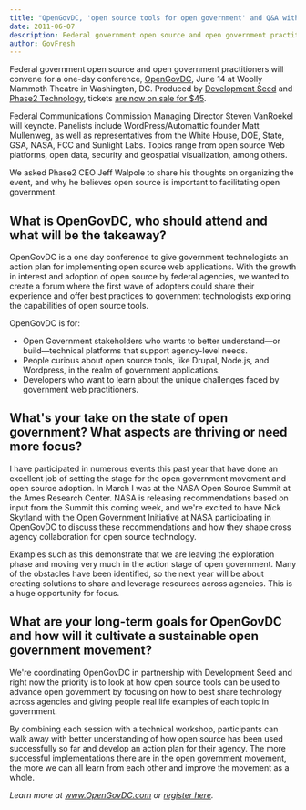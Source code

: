```yaml
---
title: "OpenGovDC, 'open source tools for open government' and Q&A with Phase2 CEO Jeff Walpole"
date: 2011-06-07
description: Federal government open source and open government practitioners will convene for a one-day conference, OpenGovDC, June 14 at Woolly Mammoth Theatre in Washington, DC.
author: GovFresh
---
```




Federal government open source and open government practitioners will convene for a one-day conference, <a href="http://opengovdc.com/">OpenGovDC</a>, June 14 at Woolly Mammoth Theatre in Washington, DC. Produced by <a href="http://developmentseed.org/">Development Seed</a> and <a href="http://www.phase2technology.com/">Phase2 Technology</a>, tickets <a href="http://opengovdc.eventbrite.com/">are now on sale for $45</a>.

Federal Communications Commission Managing Director Steven VanRoekel will keynote. Panelists include WordPress/Automattic founder Matt Mullenweg, as well as representatives from the White House, DOE, State, GSA, NASA, FCC and Sunlight Labs. Topics range from open source Web platforms, open data, security and geospatial visualization, among others.

We asked Phase2 CEO Jeff Walpole to share his thoughts on organizing the event, and why he believes open source is important to facilitating open government.

<h2>What is OpenGovDC, who should attend and what will be the takeaway?</h2>

OpenGovDC is a one day conference to give government technologists an action plan for implementing open source web applications. With the growth in interest and adoption of open source by federal agencies, we wanted to create a forum where the first wave of adopters could share their experience and offer best practices to government technologists exploring the capabilities of open source tools.

OpenGovDC is for:

<ul>
	<li>Open Government stakeholders who wants to better understand—or build—technical platforms that support agency-level needs.</li>
	<li>People curious about open source tools, like Drupal, Node.js, and Wordpress, in the realm of government applications.</li>
	<li>Developers who want to learn about the unique challenges faced by government web practitioners.</li>
</ul>
<h2>What's your take on the state of open government? What aspects are thriving or need more focus?</h2>
I have participated in numerous events this past year that have done an excellent job of setting the stage for the open government movement and open source adoption.  In March I was at the NASA Open Source Summit at the Ames Research Center. NASA is releasing recommendations based on input from the Summit this coming week, and we're excited to have Nick Skytland with the Open Government Initiative at NASA participating in OpenGovDC to discuss these recommendations and how they shape cross agency collaboration for open source technology.

Examples such as this demonstrate that we are leaving the exploration phase and moving very much in the action stage of open government.  Many of the obstacles have been identified, so the next year will be about creating solutions to share and leverage resources across agencies.  This is a huge opportunity for focus.
<h2>What are your long-term goals for OpenGovDC and how will it cultivate a sustainable open government movement?</h2>
We're coordinating OpenGovDC in partnership with Development Seed and right now the priority is to look at how open source tools can be used to advance open government by focusing on how to best share technology across agencies and giving people real life examples of each topic in government.

By combining each session with a technical workshop, participants can walk away with better understanding of how open source has been used successfully so far and develop an action plan for their agency.  The more successful implementations there are in the open government movement, the more we can all learn from each other and improve the movement as a whole.

<em>Learn more at <a href="http://www.OpenGovDC.com">www.OpenGovDC.com</a> or <a href="http://opengovdc.eventbrite.com/">register here</a>.</em>
